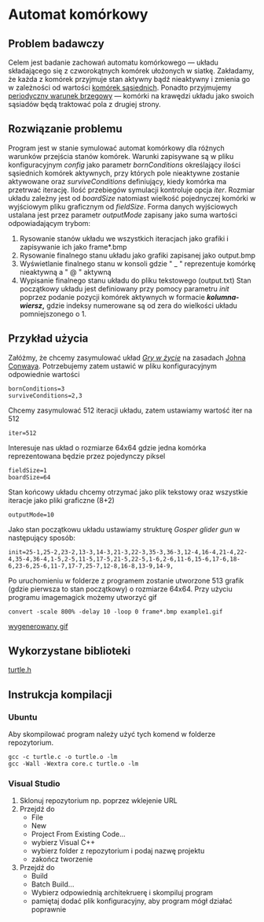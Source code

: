 # Automat komórkowy

## Problem badawczy
Celem jest badanie zachowań automatu komórkowego — układu
składającego się z czworokątnych komórek ułożonych w siatkę.
Zakładamy, że każda z komórek przyjmuje stan aktywny bądź nieaktywny i zmienia 
go w zależności od wartości [komórek sąsiednich](https://pl.wikipedia.org/wiki/Sąsiedztwo_Moore’a).
Ponadto przyjmujemy [periodyczny warunek brzegowy](https://pl.wikipedia.org/wiki/Automat_komórkowy#Periodyczne_(przenikające)) — komórki na krawędzi układu
jako swoich sąsiadów będą traktować pola z drugiej strony.

## Rozwiązanie problemu
Program jest w stanie symulować automat komórkowy dla różnych warunków
przejścia stanów komórek. Warunki zapisywane są w pliku konfiguracyjnym *config*
jako parametr *bornConditions* określający ilości sąsiednich komórek aktywnych,
przy których pole nieaktywne zostanie aktywowane oraz *surviveConditions*
definiujący, kiedy komórka ma przetrwać iterację. 
Ilość przebiegów symulacji kontroluje opcja *iter*.
Rozmiar układu zależny jest od *boardSize* natomiast wielkość pojednyczej
komórki w wyjściowym pliku graficznym od *fieldSize*.
Forma danych wyjściowych ustalana jest przez parametr *outputMode* zapisany jako
suma wartości odpowiadającym trybom:
1. Rysowanie stanów układu we wszystkich iteracjach jako grafiki i zapisywanie ich jako frame*.bmp
2. Rysowanie finalnego stanu układu jako grafiki zapisanej jako output.bmp
4. Wyświetlanie finalnego stanu w konsoli gdzie " _ " reprezentuje komórkę nieaktywną a " @ " aktywną
8. Wypisanie finalnego stanu układu do pliku tekstowego (output.txt)
Stan początkowy układu jest definiowany przy pomocy parametru *init*
poprzez podanie pozycji komórek aktywnych w formacie **_kolumna_-_wiersz_,**
gdzie indeksy numerowane są od zera do wielkości układu pomniejszonego o 1.

## Przykład użycia
Załóżmy, że chcemy zasymulować układ *[Gry w życie](https://pl.wikipedia.org/wiki/Gra_w_życie#Opis_reguł_gry)* na zasadach [Johna Conwaya](https://pl.wikipedia.org/wiki/John_Horton_Conway).
Potrzebujemy zatem ustawić w pliku konfiguracyjnym odpowiednie wartości
```
bornConditions=3
surviveConditions=2,3
```
Chcemy zasymulować 512 iteracji układu, zatem ustawiamy wartość iter na 512
```
iter=512
```
Interesuje nas układ o rozmiarze 64x64 gdzie jedna komórka reprezentowana będzie przez pojedynczy piksel
```
fieldSize=1
boardSize=64
```
Stan końcowy układu chcemy otrzymać jako plik tekstowy oraz wszystkie iteracje jako pliki graficzne (8+2)
```
outputMode=10
```
Jako stan początkowu układu ustawiamy strukturę *Gosper glider gun* w następujący sposób:
```
init=25-1,25-2,23-2,13-3,14-3,21-3,22-3,35-3,36-3,12-4,16-4,21-4,22-4,35-4,36-4,1-5,2-5,11-5,17-5,21-5,22-5,1-6,2-6,11-6,15-6,17-6,18-6,23-6,25-6,11-7,17-7,25-7,12-8,16-8,13-9,14-9,
```

Po uruchomieniu w folderze z programem zostanie utworzone 513 grafik (gdzie pierwsza to stan początkowy) o rozmiarze 64x64.
Przy użyciu programu imagemagick możemy utworzyć gif
```
convert -scale 800% -delay 10 -loop 0 frame*.bmp example1.gif
```
[wygenerowany gif](example1.gif)

## Wykorzystane biblioteki
[turtle.h](https://w3.cs.jmu.edu/lam2mo/cs240_2015_08/turtle.html)

## Instrukcja kompilacji
### Ubuntu
Aby skompilować program należy użyć tych komend w folderze repozytorium.
```
gcc -c turtle.c -o turtle.o -lm
gcc -Wall -Wextra core.c turtle.o -lm
```
### Visual Studio
1. Sklonuj repozytorium np. poprzez wklejenie URL
2. Przejdź do
	- File
	- New
	- Project From Existing Code...
	- wybierz Visual C++ 
	- wybierz folder z repozytorium i podaj nazwę projektu
	- zakończ tworzenie
3. Przejdź do
	- Build
	- Batch Build... 
	- Wybierz odpowiednią architekruerę i skompiluj program
	- pamiętaj dodać plik konfiguracyjny, aby program mógł działać poprawnie